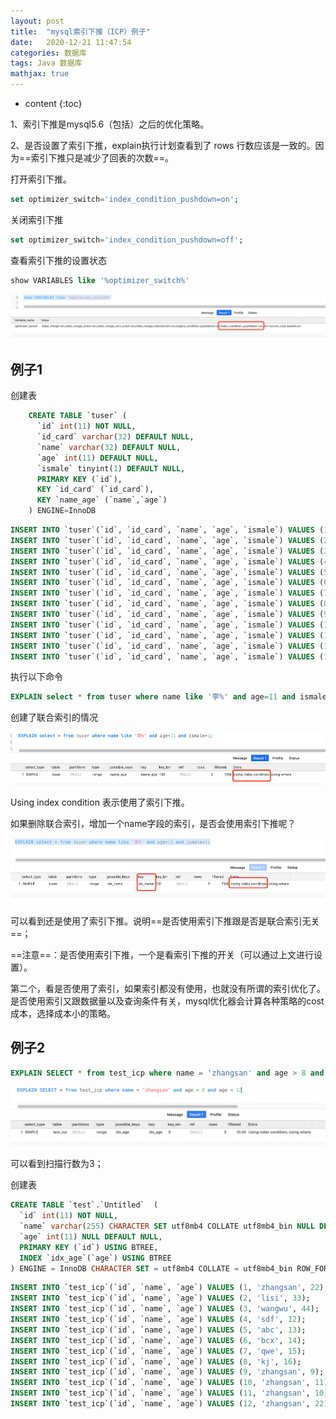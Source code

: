 ```yaml
---
layout: post
title:  "mysql索引下推（ICP）例子"
date:   2020-12-21 11:47:54
categories: 数据库
tags: Java 数据库
mathjax: true
---
```


* content
{:toc}

1、索引下推是mysql5.6（包括）之后的优化策略。

2、是否设置了索引下推，explain执行计划查看到了 rows 行数应该是一致的。因为==索引下推只是减少了回表的次数==。






打开索引下推。

```sql
set optimizer_switch='index_condition_pushdown=on';

```

关闭索引下推

```sql
set optimizer_switch='index_condition_pushdown=off';
```

查看索引下推的设置状态


```sql
show VARIABLES like '%optimizer_switch%'
```
![image](/images/icp-1.png)

## 例子1

创建表

```sql
    CREATE TABLE `tuser` (
      `id` int(11) NOT NULL,
      `id_card` varchar(32) DEFAULT NULL,
      `name` varchar(32) DEFAULT NULL,
      `age` int(11) DEFAULT NULL,
      `ismale` tinyint(1) DEFAULT NULL,
      PRIMARY KEY (`id`),
      KEY `id_card` (`id_card`),
      KEY `name_age` (`name`,`age`)
    ) ENGINE=InnoDB
```


```sql
INSERT INTO `tuser`(`id`, `id_card`, `name`, `age`, `ismale`) VALUES (1, '1', '张三', 10, 1);
INSERT INTO `tuser`(`id`, `id_card`, `name`, `age`, `ismale`) VALUES (2, '2', '张三', 10, 1);
INSERT INTO `tuser`(`id`, `id_card`, `name`, `age`, `ismale`) VALUES (3, '3', '张六', 30, 1);
INSERT INTO `tuser`(`id`, `id_card`, `name`, `age`, `ismale`) VALUES (4, '4', '张三', 20, 1);
INSERT INTO `tuser`(`id`, `id_card`, `name`, `age`, `ismale`) VALUES (5, '5', '李四', 20, NULL);
INSERT INTO `tuser`(`id`, `id_card`, `name`, `age`, `ismale`) VALUES (6, '6', '王五', 10, NULL);
INSERT INTO `tuser`(`id`, `id_card`, `name`, `age`, `ismale`) VALUES (7, '7', '马六', 34, NULL);
INSERT INTO `tuser`(`id`, `id_card`, `name`, `age`, `ismale`) VALUES (8, '8', '朱九', 22, NULL);
INSERT INTO `tuser`(`id`, `id_card`, `name`, `age`, `ismale`) VALUES (9, '9', '祝马甸', 27, NULL);
INSERT INTO `tuser`(`id`, `id_card`, `name`, `age`, `ismale`) VALUES (10, '10', '毛阿敏', 234, NULL);
INSERT INTO `tuser`(`id`, `id_card`, `name`, `age`, `ismale`) VALUES (11, '11', '王仲强', 33, NULL);
INSERT INTO `tuser`(`id`, `id_card`, `name`, `age`, `ismale`) VALUES (12, '12', '高高高', 26, NULL);
INSERT INTO `tuser`(`id`, `id_card`, `name`, `age`, `ismale`) VALUES (13, '13', '李航', 11, NULL);

```
执行以下命令


```sql
EXPLAIN select * from tuser where name like '李%' and age=11 and ismale=1;
```

创建了联合索引的情况

![image](/images/icp-2.png)

Using index condition 表示使用了索引下推。

如果删除联合索引，增加一个name字段的索引，是否会使用索引下推呢？

![image](/images/icp-3.png)

可以看到还是使用了索引下推。说明==是否使用索引下推跟是否是联合索引无关==；

==注意==：是否使用索引下推，一个是看索引下推的开关（可以通过上文进行设置）。

第二个，看是否使用了索引，如果索引都没有使用，也就没有所谓的索引优化了。是否使用索引又跟数据量以及查询条件有关，mysql优化器会计算各种策略的cost成本，选择成本小的策略。

## 例子2


```sql
EXPLAIN SELECT * from test_icp where name = 'zhangsan' and age > 8 and age < 12
```

![image](/images/icp-4.png)

可以看到扫描行数为3；

创建表


```sql
CREATE TABLE `test`.`Untitled`  (
  `id` int(11) NOT NULL,
  `name` varchar(255) CHARACTER SET utf8mb4 COLLATE utf8mb4_bin NULL DEFAULT NULL,
  `age` int(11) NULL DEFAULT NULL,
  PRIMARY KEY (`id`) USING BTREE,
  INDEX `idx_age`(`age`) USING BTREE
) ENGINE = InnoDB CHARACTER SET = utf8mb4 COLLATE = utf8mb4_bin ROW_FORMAT = Dynamic;
```


```sql
INSERT INTO `test_icp`(`id`, `name`, `age`) VALUES (1, 'zhangsan', 22);
INSERT INTO `test_icp`(`id`, `name`, `age`) VALUES (2, 'lisi', 33);
INSERT INTO `test_icp`(`id`, `name`, `age`) VALUES (3, 'wangwu', 44);
INSERT INTO `test_icp`(`id`, `name`, `age`) VALUES (4, 'sdf', 12);
INSERT INTO `test_icp`(`id`, `name`, `age`) VALUES (5, 'abc', 13);
INSERT INTO `test_icp`(`id`, `name`, `age`) VALUES (6, 'bcx', 14);
INSERT INTO `test_icp`(`id`, `name`, `age`) VALUES (7, 'qwe', 15);
INSERT INTO `test_icp`(`id`, `name`, `age`) VALUES (8, 'kj', 16);
INSERT INTO `test_icp`(`id`, `name`, `age`) VALUES (9, 'zhangsan', 9);
INSERT INTO `test_icp`(`id`, `name`, `age`) VALUES (10, 'zhangsan', 11);
INSERT INTO `test_icp`(`id`, `name`, `age`) VALUES (11, 'zhangsan', 10);
INSERT INTO `test_icp`(`id`, `name`, `age`) VALUES (12, 'zhangsan', 22);
```


